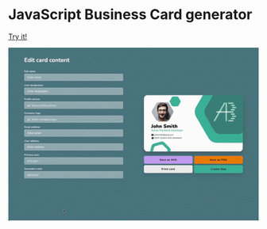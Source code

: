 # JavaScript Business Card generator
[Try it!](https://0shuvo0.github.io/business-card-creator/)

![Preview](preview.gif)

